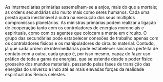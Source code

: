 ﻿As intermediárias primárias assemelham-se a anjos, mais do que a mortais; as ordens secundárias são muito mais como seres humanos. Cada uma presta ajuda inestimável à outra na execução dos seus múltiplos compromissos planetários. As ministras primárias podem realizar a ligação de cooperação tanto com os controladores de energias moronciais e espirituais, como com os agentes que colocam a mente em circuito. O grupo das secundárias pode estabelecer conexões de trabalho apenas com os controladores físicos e os manipuladores do circuito material. Contudo, já que cada ordem de intermediárias pode estabelecer sincronia perfeita de contato com a outra, cada grupo é, por isso mesmo, capaz de fazer uso prático de toda a gama de energias, que se estende desde o poder físico grosseiro dos mundos materiais, passando pelas fases de transição das energias do universo e indo até as mais elevadas forças da realidade espiritual dos Reinos celestes.